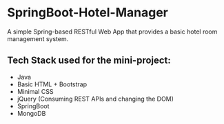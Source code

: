 # SpringBoot-Hotel-Manager
A simple Spring-based RESTful Web App that provides a basic hotel room management system.

## Tech Stack used for the mini-project:
- Java
- Basic HTML + Bootstrap
- Minimal CSS
- jQuery (Consuming REST APIs and changing the DOM)
- SpringBoot
- MongoDB
